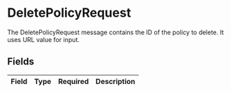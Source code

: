 # DeletePolicyRequest

The DeletePolicyRequest message contains the ID of the policy to delete. It uses URL value for input.


## Fields

| Field       | Type        | Required    | Description |
| ----------- | ----------- | ----------- | ----------- |